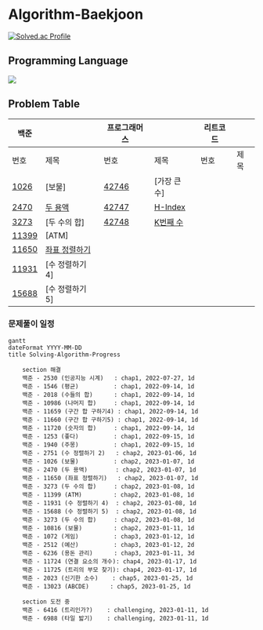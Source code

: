 # Algorithm-Baekjoon

[![Solved.ac Profile](http://mazassumnida.wtf/api/v2/generate_badge?boj=darkblose)](https://solved.ac/darkblose/)

## Programming Language

<img src="https://img.shields.io/badge/java-007396?style=for-the-badge&logo=java&logoColor=white">

## Problem Table

| 백준                                             |                                                                                                                                                | 프로그래머스                                                                   |                                                                                                                                 | 리트코드 |     |
|------------------------------------------------|------------------------------------------------------------------------------------------------------------------------------------------------|--------------------------------------------------------------------------|---------------------------------------------------------------------------------------------------------------------------------|------|-----|
| 번호                                             | 제목                                                                                                                                             | 번호                                                                       | 제목                                                                                                                              | 번호   | 제목  |
| [1026](https://www.acmicpc.net/problem/1026)   | [보물]                                                                                                                                           | [42746](https://school.programmers.co.kr/learn/courses/30/lessons/42746) | [가장 큰 수]                                                                                                                        |      |     |
| [2470](https://www.acmicpc.net/problem/2470)   | [두 용액](https://github.com/Hell-O-Algorithm/Algorithm-Wiki/blob/main/Baekjoon/Donghun/src/main/java/com/algorithm/baekjun/sort/No2470.java)     | [42747](https://school.programmers.co.kr/learn/courses/30/lessons/42747) | [H-Index](https://github.com/Hell-O-Algorithm/Algorithm-Wiki/blob/main/Programmers/Ryeongee/Programmers%20(lv2)%20H-index.java) |      |     |
| [3273](https://www.acmicpc.net/problem/3273)   | [두 수의 합]                                                                                                                                       | [42748](https://school.programmers.co.kr/learn/courses/30/lessons/42748) | [K번째 수](https://github.com/Hell-O-Algorithm/Algorithm-Wiki/blob/main/Programmers/Ryeongee/K%EB%B2%88%EC%A7%B8%EC%88%98.java)    |      |     |
| [11399](https://www.acmicpc.net/problem/11399) | [ATM]                                                                                                                                          |                                                                          |                                                                                                                                 |      |     |
| [11650](https://www.acmicpc.net/problem/11650) | [좌표 정렬하기](https://github.com/Hell-O-Algorithm/Algorithm-Wiki/blob/main/Baekjoon/Donghun/src/main/java/com/algorithm/baekjun/sort/No11650.java) |                                                                          |                                                                                                                                 |      |     |
| [11931](https://www.acmicpc.net/problem/11931) | [수 정렬하기 4]                                                                                                                                     |                                                                          |                                                                                                                                 |      |     |
| [15688](https://www.acmicpc.net/problem/15688) | [수 정렬하기 5]                                                                                                                                     |                                                                          |                                                                                                                                 |      |     |

### 문제풀이 일정

```mermaid
gantt
dateFormat YYYY-MM-DD
title Solving-Algorithm-Progress

    section 해결
    백준 - 2530 (인공지능 시계)   : chap1, 2022-07-27, 1d
    백준 - 1546 (평균)          : chap1, 2022-09-14, 1d
    백준 - 2018 (수들의 합)      : chap1, 2022-09-14, 1d
    백준 - 10986 (나머지 합)     : chap1, 2022-09-14, 1d
    백준 - 11659 (구간 합 구하기4) : chap1, 2022-09-14, 1d
    백준 - 11660 (구간 합 구하기5) : chap1, 2022-09-14, 1d
    백준 - 11720 (숫자의 합)     : chap1, 2022-09-14, 1d
    백준 - 1253 (좋다)          : chap1, 2022-09-15, 1d
    백준 - 1940 (주몽)          : chap1, 2022-09-15, 1d
    백준 - 2751 (수 정렬하기 2)   : chap2, 2023-01-06, 1d
    백준 - 1026 (보물)          : chap2, 2023-01-07, 1d
    백준 - 2470 (두 용액)        : chap2, 2023-01-07, 1d
    백준 - 11650 (좌표 정렬하기)   : chap2, 2023-01-07, 1d
    백준 - 3273 (두 수의 합)     : chap2, 2023-01-08, 1d
    백준 - 11399 (ATM)         : chap2, 2023-01-08, 1d
    백준 - 11931 (수 정렬하기 4)  : chap2, 2023-01-08, 1d
    백준 - 15688 (수 정렬하기 5)  : chap2, 2023-01-08, 1d
    백준 - 3273 (두 수의 합)     : chap2, 2023-01-08, 1d
    백준 - 10816 (보물)         : chap2, 2023-01-11, 1d
    백준 - 1072 (게임)          : chap3, 2023-01-12, 1d
    백준 - 2512 (예산)          : chap3, 2023-01-12, 2d
    백준 - 6236 (용돈 관리)      : chap3, 2023-01-11, 3d
    백준 - 11724 (연결 요소의 개수): chap4, 2023-01-17, 1d
    백준 - 11725 (트리의 부모 찾기): chap4, 2023-01-17, 1d
    백준 - 2023 (신기한 소수)    : chap5, 2023-01-25, 1d
    백준 - 13023 (ABCDE)      : chap5, 2023-01-25, 1d
    
    section 도전 중
    백준 - 6416 (트리인가?)    : challenging, 2023-01-11, 1d
    백준 - 6988 (타일 밟기)    : challenging, 2023-01-11, 1d
```
